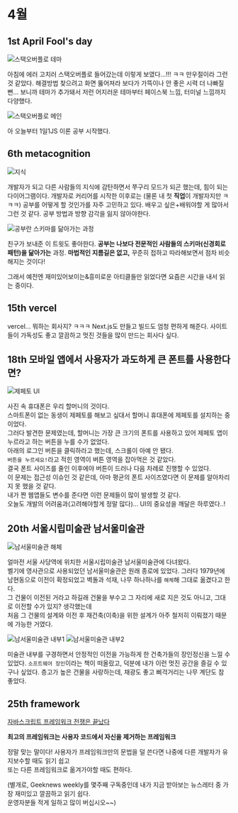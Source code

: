 # 4월

## 1st April Fool's day

![스택오버플로 테마](./assets/apr/so1.png)

아침에 에러 고치러 스택오버플로 들어갔는데 이렇게 보였다...!!! ㅋㅋ 만우절이라 그런 것 같았다. 해결방법 찾으려고 화면 뚫어져라 보다가 가뜩이나 안 좋은 시력 더 나빠질뻔... 보니까 테마가 추가돼서 저런 어지러운 테마부터 페이스북 느낌, 터미널 느낌까지 다양했다.

![스택오버플로 메인](./assets/apr/so1.png)

아 오늘부터 1일1JS 이론 공부 시작했다.

## 6th metacognition

![지식](./assets/apr/know.jpg)

개발자가 되고 다른 사람들의 지식에 감탄하면서 쭈구리 모드가 되곤 했는데, 힘이 되는 다이어그램이다. 개발자로 커리어를 시작한 이후로는 (물론 내 첫 **직업**이 개발자지만 ㅋㅋㅋ) 공부를 어떻게 할 것인가를 자주 고민하고 있다. 배우고 싶은+배워야할 게 많아서 그런 것 같다. 공부 방법과 방향 감각을 잃지 않아야한다.

![공부란 스키마를 닮아가는 과정](./assets/apr/learn.jpg)

친구가 보내준 이 트윗도 좋아한다. **공부는 나보다 전문적인 사람들의 스키마(신경회로 패턴)을 닮아가는** 과정. **마법적인 지름길은 없고,** 꾸준히 접하고 따라해보면서 점차 비슷해지는 것이다!

그래서 예전엔 재미있어보이는&흥미로운 아티클들만 읽었다면 요즘은 시간을 내서 읽는 중이다. 

## 15th vercel

vercel... 뭐하는 회사지? ㅋㅋㅋ Next.js도 만들고 빌드도 엄청 편하게 해준다. 사이트들이 가독성도 좋고 깔끔하고 멋진 것들을 많이 만드는 회사다 싶다.

## 18th 모바일 앱에서 사용자가 과도하게 큰 폰트를 사용한다면?

![제페토 UI](./assets/apr/bigfont.png)

사진 속 휴대폰은 우리 할머니의 것이다.  
스마트폰이 없는 동생이 제페토를 해보고 싶대서 할머니 휴대폰에 제페토를 설치하는 중이었다.  
그러다 발견한 문제였는데, 할머니는 가장 큰 크기의 폰트를 사용하고 있어 제페토 앱이 누르라고 하는 버튼을 누를 수가 없었다.  
아래의 로그인 버튼을 클릭하라고 했는데, 스크롤이 아예 안 됐다.  
`버튼을 누르세요!`라고 적힌 영역이 버튼 영역을 잡아먹은 것 같았다.  
결국 폰트 사이즈를 줄인 이후에야 버튼이 드러나 다음 차례로 진행할 수 있었다.  
이 문제는 접근성 이슈인 것 같은데, 아마 평균의 폰트 사이즈였다면 이 문제를 알아차리지 못 했을 것 같다.  
내가 짠 웹앱들도 변수를 준다면 이런 문제들이 많이 발생할 것 같다.  
오늘도 개발의 어려움과(고려해야할게 정말 많다)... UI의 중요성을 깨달은 하루였다..!

## 20th 서울시립미술관 남서울미술관

![남서울미술관 해체](./assets/apr/southart1.jpg)

얼마전 서울 사당역에 위치한 서울시립미술관 남서울미술관에 다녀왔다.  
벨기에 영사관으로 사용되었던 남서울미술관은 원래 종로에 있었다. 그러다 1979년에 남현동으로 이전이 확정되었고 벽돌과 석재, 나무 하나하나를 `해체`해 그대로 옮겼다고 한다.  
그 건물이 이전된 거라고 하길래 건물을 부수고 그 자리에 새로 지은 것도 아니고, 그대로 이전할 수가 있지? 생각했는데  
처음 그 건물의 설계와 이전 후 재건축(이축)을 위한 설계가 아주 철저히 이뤄졌기 때문에 가능한 거였다.  

![남서울미술관 내부1](./assets/apr/southart2.jpg)
![남서울미술관 내부2](./assets/apr/southart3.jpg)

미술관 내부를 구경하면서 안정적인 이전을 가능하게 한 건축가들의 장인정신을 느낄 수 있었다.
`소프트웨어 장인`이라는 책이 떠올랐고, 덕분에 내가 이런 멋진 공간을 즐길 수 있구나 싶었다.
층고가 높은 건물을 사랑하는데, 채광도 좋고 삐걱거리는 나무 계단도 참 좋았다.

## 25th framework

[자바스크립트 프레임워크 전쟁은 끝났다](https://news.hada.io/topic?id=6395&utm_source=weekly&utm_medium=email&utm_campaign=202217)

**최고의 프레임워크는 사용자 코드에서 자신을 제거하는 프레임워크**

정말 맞는 말이다!
사용자가 프레임워크만의 문법을 덜 쓴다면 나중에 다른 개발자가 유지보수할 때도 읽기 쉽고  
또는 다른 프레임워크로 옮겨가야할 때도 편하다.  

(별개로, Geeknews weekly를 몇주째 구독중인데 내가 지금 받아보는 뉴스레터 중 가장 재미있고 깔끔하고 읽기 쉽다.  
운영자분들 적게 일하고 많이 버십시오~~)